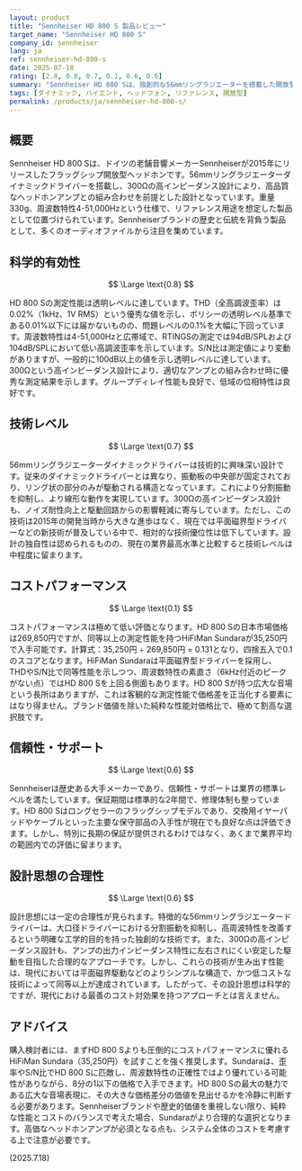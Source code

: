 ```yaml
---
layout: product
title: "Sennheiser HD 800 S 製品レビュー"
target_name: "Sennheiser HD 800 S"
company_id: sennheiser
lang: ja
ref: sennheiser-hd-800-s
date: 2025-07-18
rating: [2.8, 0.8, 0.7, 0.1, 0.6, 0.6]
summary: "Sennheiser HD 800 Sは、独創的な56mmリングラジエーターを搭載した開放型ヘッドホンの名機です。測定性能は優秀ですが、269,850円という価格は、より周波数特性の正確さで勝るHiFiMan Sundara（35,250円）と比較してコストパフォーマンスが極めて低いです。設計には合理性が見られますが、総合的には価格が性能に見合っていない製品です。"
tags: [ダイナミック, ハイエンド, ヘッドフォン, リファレンス, 開放型]
permalink: /products/ja/sennheiser-hd-800-s/
---
```

## 概要

Sennheiser HD 800 Sは、ドイツの老舗音響メーカーSennheiserが2015年にリリースしたフラッグシップ開放型ヘッドホンです。56mmリングラジエーターダイナミックドライバーを搭載し、300Ωの高インピーダンス設計により、高品質なヘッドホンアンプとの組み合わせを前提とした設計となっています。重量330g、周波数特性4-51,000Hzという仕様で、リファレンス用途を想定した製品として位置づけられています。Sennheiserブランドの歴史と伝統を背負う製品として、多くのオーディオファイルから注目を集めています。

## 科学的有効性

$$ \Large \text{0.8} $$

HD 800 Sの測定性能は透明レベルに達しています。THD（全高調波歪率）は0.02%（1kHz、1V RMS）という優秀な値を示し、ポリシーの透明レベル基準である0.01%以下には届かないものの、問題レベルの0.1%を大幅に下回っています。周波数特性は4-51,000Hzと広帯域で、RTINGSの測定では94dB/SPLおよび104dB/SPLにおいて低い高調波歪率を示しています。S/N比は測定値により変動がありますが、一般的に100dB以上の値を示し透明レベルに達しています。300Ωという高インピーダンス設計により、適切なアンプとの組み合わせ時に優秀な測定結果を示します。グループディレイ性能も良好で、低域の位相特性は良好です。

## 技術レベル

$$ \Large \text{0.7} $$

56mmリングラジエーターダイナミックドライバーは技術的に興味深い設計です。従来のダイナミックドライバーとは異なり、振動板の中央部が固定されており、リング状の部分のみが駆動される構造となっています。これにより分割振動を抑制し、より線形な動作を実現しています。300Ωの高インピーダンス設計も、ノイズ耐性向上と駆動回路からの影響軽減に寄与しています。ただし、この技術は2015年の開発当時から大きな進歩はなく、現在では平面磁界型ドライバーなどの新技術が普及している中で、相対的な技術優位性は低下しています。設計の独自性は認められるものの、現在の業界最高水準と比較すると技術レベルは中程度に留まります。

## コストパフォーマンス

$$ \Large \text{0.1} $$

コストパフォーマンスは極めて低い評価となります。HD 800 Sの日本市場価格は269,850円ですが、同等以上の測定性能を持つHiFiMan Sundaraが35,250円で入手可能です。計算式：35,250円 ÷ 269,850円 = 0.131となり、四捨五入で0.1のスコアとなります。HiFiMan Sundaraは平面磁界型ドライバーを採用し、THDやS/N比で同等性能を示しつつ、周波数特性の素直さ（6kHz付近のピークがない点）ではHD 800 Sを上回る側面もあります。HD 800 Sが持つ広大な音場という長所はありますが、これは客観的な測定性能で価格差を正当化する要素にはなり得ません。ブランド価値を除いた純粋な性能対価格比で、極めて割高な選択肢です。

## 信頼性・サポート

$$ \Large \text{0.6} $$

Sennheiserは歴史ある大手メーカーであり、信頼性・サポートは業界の標準レベルを満たしています。保証期間は標準的な2年間で、修理体制も整っています。HD 800 Sはロングセラーのフラッグシップモデルであり、交換用イヤーパッドやケーブルといった主要な保守部品の入手性が現在でも良好な点は評価できます。しかし、特別に長期の保証が提供されるわけではなく、あくまで業界平均の範囲内での評価に留まります。

## 設計思想の合理性

$$ \Large \text{0.6} $$

設計思想には一定の合理性が見られます。特徴的な56mmリングラジエータードライバーは、大口径ドライバーにおける分割振動を抑制し、高周波特性を改善するという明確な工学的目的を持った独創的な技術です。また、300Ωの高インピーダンス設計も、アンプの出力インピーダンス特性に左右されにくい安定した駆動を目指した合理的なアプローチです。しかし、これらの技術が生み出す性能は、現代においては平面磁界駆動などのよりシンプルな構造で、かつ低コストな技術によって同等以上が達成されています。したがって、その設計思想は科学的ですが、現代における最善のコスト対効果を持つアプローチとは言えません。

## アドバイス

購入検討者には、まずHD 800 Sよりも圧倒的にコストパフォーマンスに優れるHiFiMan Sundara（35,250円）を試すことを強く推奨します。Sundaraは、歪率やS/N比でHD 800 Sに匹敵し、周波数特性の正確性ではより優れている可能性がありながら、8分の1以下の価格で入手できます。HD 800 Sの最大の魅力である広大な音場表現に、その大きな価格差分の価値を見出せるかを冷静に判断する必要があります。Sennheiserブランドや歴史的価値を重視しない限り、純粋な性能とコストのバランスで考えた場合、Sundaraがより合理的な選択となります。高価なヘッドホンアンプが必須となる点も、システム全体のコストを考慮する上で注意が必要です。

(2025.7.18)